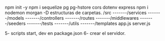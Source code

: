 npm init -y
npm i sequelize pg pg-hstore cors dotenv express
npm i nodemon morgan -D
estructuras de carpetas. 
/src
-------/services
-------/models
-------/controllers
-------/routes
-------/middlewares
-------/seeders
-------/tests
-------/utils
-------/templates
app.js
server.js

5- scripts start, dev en package.json
6- crear el servidor.
